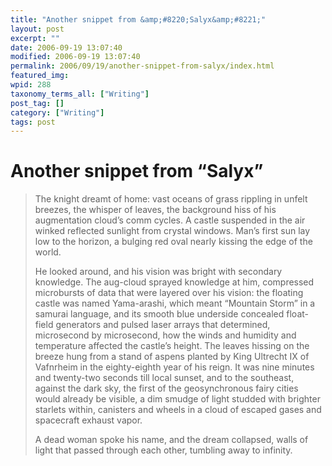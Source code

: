 ```yaml
---
title: "Another snippet from &amp;#8220;Salyx&amp;#8221;"
layout: post
excerpt: ""
date: 2006-09-19 13:07:40
modified: 2006-09-19 13:07:40
permalink: 2006/09/19/another-snippet-from-salyx/index.html
featured_img: 
wpid: 288
taxonomy_terms_all: ["Writing"]
post_tag: []
category: ["Writing"]
tags: post
---
```


# Another snippet from &#8220;Salyx&#8221;

> The knight dreamt of home: vast oceans of grass rippling in unfelt breezes, the whisper of leaves, the background hiss of his augmentation cloud’s comm cycles. A castle suspended in the air winked reflected sunlight from crystal windows. Man’s first sun lay low to the horizon, a bulging red oval nearly kissing the edge of the world.
> 
> He looked around, and his vision was bright with secondary knowledge. The aug-cloud sprayed knowledge at him, compressed microbursts of data that were layered over his vision: the floating castle was named Yama-arashi, which meant “Mountain Storm” in a samurai language, and its smooth blue underside concealed float-field generators and pulsed laser arrays that determined, microsecond by microsecond, how the winds and humidity and temperature affected the castle’s height. The leaves hissing on the breeze hung from a stand of aspens planted by King Ultrecht IX of Vafnrheim in the eighty-eighth year of his reign. It was nine minutes and twenty-two seconds till local sunset, and to the southeast, against the dark sky, the first of the geosynchronous fairy cities would already be visible, a dim smudge of light studded with brighter starlets within, canisters and wheels in a cloud of escaped gases and spacecraft exhaust vapor.
> 
> A dead woman spoke his name, and the dream collapsed, walls of light that passed through each other, tumbling away to infinity.